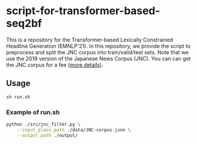 # script-for-transformer-based-seq2bf

This is a repository for the Transformer-based Lexically Constrained Headline Generation (EMNLP'21). In this repository, we provide the script to preprocess and split the JNC corpus into train/valid/test sets. Note that we use the 2019 version of the Japanese News Corpus (JNC). You can can get the JNC corpus for a fee ([more details](https://cl.asahi.com/api_data/jnc-jamul-en.html)).

## Usage
```bash
sh run.sh
```

### Example of run.sh
```bash
python ./src/jnc_filter.py \
    --input_plain_path ./data/JNC-corpus.json \
    --output_path ./output/
```
